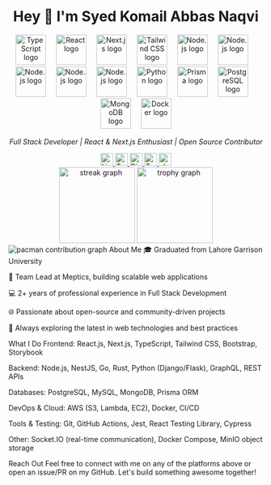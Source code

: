<h1 align="center">Hey 👋 I'm Syed Komail Abbas Naqvi</h1>
<div align="center">
  <img src="https://skillicons.dev/icons?i=ts" height="60" alt="TypeScript logo" />
  <img width="12" />
  <img src="https://skillicons.dev/icons?i=react" height="60" alt="React logo" />
  <img width="12" />
  <img src="https://skillicons.dev/icons?i=nextjs" height="60" alt="Next.js logo" />
  <img width="12" />
  <img src="https://skillicons.dev/icons?i=tailwind" height="60" alt="Tailwind CSS logo" />
  <img width="12" />
  <img src="https://skillicons.dev/icons?i=nodejs" height="60" alt="Node.js logo" />
  <img width="12" />
  <img src="https://skillicons.dev/icons?i=html" height="60" alt="Node.js logo" />
  <img width="12" />
  <img src="https://skillicons.dev/icons?i=css" height="60" alt="Node.js logo" />
  <img width="12" />
  <img src="https://skillicons.dev/icons?i=scss" height="60" alt="Node.js logo" />
  <img width="12" />
  <img src="https://skillicons.dev/icons?i=vite" height="60" alt="Node.js logo" />
  <img width="12" />

  <img src="https://skillicons.dev/icons?i=py" height="60" alt="Python logo" />
  <img width="12" />
  <img src="https://skillicons.dev/icons?i=prisma" height="60" alt="Prisma logo" />
  <img width="12" />
  <img src="https://skillicons.dev/icons?i=postgresql" height="60" alt="PostgreSQL logo" />
  <img width="12" />
  <img src="https://skillicons.dev/icons?i=mongodb" height="60" alt="MongoDB logo" />
  <img width="12" />
  <img src="https://skillicons.dev/icons?i=docker" height="60" alt="Docker logo" />
</div>

<p align="center"> <em>Full Stack Developer | React & Next.js Enthusiast | Open Source Contributor</em> </p>
<div align="center"> <a href="https://www.linkedin.com/in/syedkomailabbas" target="_blank"> <img src="https://img.shields.io/static/v1?message=LinkedIn&logo=linkedin&label=&color=0077B5&logoColor=white&style=for-the-badge" height="25" alt="LinkedIn logo" /> </a> <a href="https://twitter.com/komail_abbs" target="_blank"> <img src="https://img.shields.io/static/v1?message=Twitter&logo=twitter&label=&color=1DA1F2&logoColor=white&style=for-the-badge" height="25" alt="Twitter logo" /> </a> <a href="https://discord.gg/your-discord-handle" target="_blank"> <img src="https://img.shields.io/static/v1?message=Discord&logo=discord&label=&color=7289DA&logoColor=white&style=for-the-badge" height="25" alt="Discord logo" /> </a> <a href="https://twitch.tv/your-twitch-handle" target="_blank"> <img src="https://img.shields.io/static/v1?message=Twitch&logo=twitch&label=&color=9146FF&logoColor=white&style=for-the-badge" height="25" alt="Twitch logo" /> </a> <a href="https://dev.to/komail003" target="_blank"> <img src="https://img.shields.io/static/v1?message=dev.to&logo=dev.to&label=&color=0A0A0A&logoColor=white&style=for-the-badge" height="25" alt="dev.to logo" /> </a> </div>
<div align="center"> <img src="https://streak-stats.demolab.com?user=komail003&locale=en&mode=daily&theme=dracula&hide_border=false&border_radius=5&order=3" height="150" alt="streak graph" /> <img src="https://github-profile-trophy.vercel.app/?username=komail003&theme=aura" height="150" alt="trophy graph" /> </div>
<picture> <source media="(prefers-color-scheme: dark)" srcset="https://raw.githubusercontent.com/komail003/komail003/output/pacman-contribution-graph-dark.svg"> <source media="(prefers-color-scheme: light)" srcset="https://raw.githubusercontent.com/komail003/komail003/output/pacman-contribution-graph.svg"> <img alt="pacman contribution graph" src="https://raw.githubusercontent.com/komail003/komail003/output/pacman-contribution-graph.svg"> </picture>
About Me
🎓 Graduated from Lahore Garrison University

💼 Team Lead at Meptics, building scalable web applications

💻 2+ years of professional experience in Full Stack Development

🌐 Passionate about open-source and community-driven projects

🚀 Always exploring the latest in web technologies and best practices

What I Do
Frontend: React.js, Next.js, TypeScript, Tailwind CSS, Bootstrap, Storybook

Backend: Node.js, NestJS, Go, Rust, Python (Django/Flask), GraphQL, REST APIs

Databases: PostgreSQL, MySQL, MongoDB, Prisma ORM

DevOps & Cloud: AWS (S3, Lambda, EC2), Docker, CI/CD

Tools & Testing: Git, GitHub Actions, Jest, React Testing Library, Cypress

Other: Socket.IO (real-time communication), Docker Compose, MinIO object storage

Reach Out
Feel free to connect with me on any of the platforms above or open an issue/PR on my GitHub. Let's build something awesome together!
